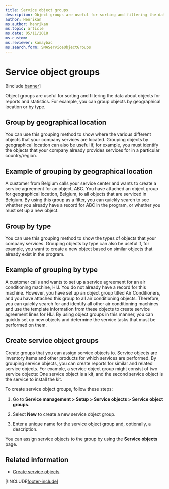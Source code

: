 ```yaml
---
title: Service object groups 
description: Object groups are useful for sorting and filtering the data about objects for reports and statistics, including outlines and examples.
author: Henrikan
ms.author: henrikan
ms.topic: article
ms.date: 05/11/2018
ms.custom:
ms.reviewer: kamaybac
ms.search.form: SMAServiceObjectGroups
---
```


# Service object groups

[!include [banner](../includes/banner.md)]

Object groups are useful for sorting and filtering the data about objects for
reports and statistics. For example, you can group objects by geographical
location or by type.

## Group by geographical location

You can use this grouping method to show where the various different objects
that your company services are located. Grouping objects by geographical
location can also be useful if, for example, you must identify the objects that
your company already provides services for in a particular country/region.

## Example of grouping by geographical location

A customer from Belgium calls your service center and wants to create a service
agreement for an object, ABC. You have attached an object group for geographical
location, Belgium, to all objects that are serviced in Belgium. By using this
group as a filter, you can quickly search to see whether you already have a
record for ABC in the program, or whether you must set up a new object.

## Group by type

You can use this grouping method to show the types of objects that your company
services. Grouping objects by type can also be useful if, for example, you want
to create a new object based on similar objects that already exist in the
program.

## Example of grouping by type

A customer calls and wants to set up a service agreement for an air conditioning
machine, HIJ. You do not already have a record for this machine. However, you
have set up an object group titled Air Conditioners, and you have attached this
group to all air conditioning objects. Therefore, you can quickly search for and
identify all other air conditioning machines and use the template information
from these objects to create service agreement lines for HIJ. By using object
groups in this manner, you can quickly set up new objects and determine the
service tasks that must be performed on them.

## Create service object groups

Create groups that you can assign service objects to. Service objects are inventory items and other products for which services are performed. By grouping service objects, you can create reports for similar and related service objects. For example, a service object group might consist of two service objects: One service object is a kit, and the second service object is the service to install the kit.

To create service object groups, follow these steps:

1. Go to **Service management > Setup > Service objects > Service object groups**.

2. Select **New** to create a new service object group.

3. Enter a unique name for the service object group and, optionally, a description.

You can assign service objects to the group by using the **Service objects** page.

## Related information

- [Create service objects](create-service-objects.md)

[!INCLUDE[footer-include](../../includes/footer-banner.md)]
